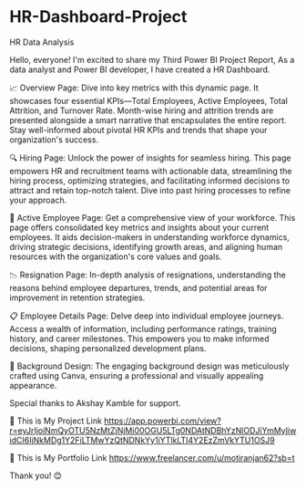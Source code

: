 # HR-Dashboard-Project
HR Data Analysis

Hello, everyone!
I'm excited to share my Third Power BI Project Report, As a data analyst and Power BI developer, I have created a HR Dashboard.

📈 Overview Page: Dive into key metrics with this dynamic page. It showcases four essential KPIs—Total Employees, Active Employees, Total Attrition, and Turnover Rate. Month-wise hiring and attrition trends are presented alongside a smart narrative that encapsulates the entire report. Stay well-informed about pivotal HR KPIs and trends that shape your organization's success.

🔍 Hiring Page: Unlock the power of insights for seamless hiring. This page empowers HR and recruitment teams with actionable data, streamlining the hiring process, optimizing strategies, and facilitating informed decisions to attract and retain top-notch talent. Dive into past hiring processes to refine your approach.

👥 Active Employee Page: Get a comprehensive view of your workforce. This page offers consolidated key metrics and insights about your current employees. It aids decision-makers in understanding workforce dynamics, driving strategic decisions, identifying growth areas, and aligning human resources with the organization's core values and goals.

📉 Resignation Page: In-depth analysis of resignations, understanding the reasons behind employee departures, trends, and potential areas for improvement in retention strategies.

📋 Employee Details Page: Delve deep into individual employee journeys. Access a wealth of information, including performance ratings, training history, and career milestones. This empowers you to make informed decisions, shaping personalized development plans.

🎨 Background Design: The engaging background design was meticulously crafted using Canva, ensuring a professional and visually appealing appearance.

Special thanks to Akshay Kamble for support.

🔗 This is My Project Link
https://app.powerbi.com/view?r=eyJrIjoiNmQyOTU5NzMtZjNjMi00OGU5LTg0NDAtNDBhYzNlODJiYmMyIiwidCI6IjNkMDg1Y2FiLTMwYzQtNDNkYy1iYTlkLTI4Y2EzZmVkYTU1OSJ9

🔗 This is My Portfolio Link
https://www.freelancer.com/u/motiranjan62?sb=t


Thank you! 😊

